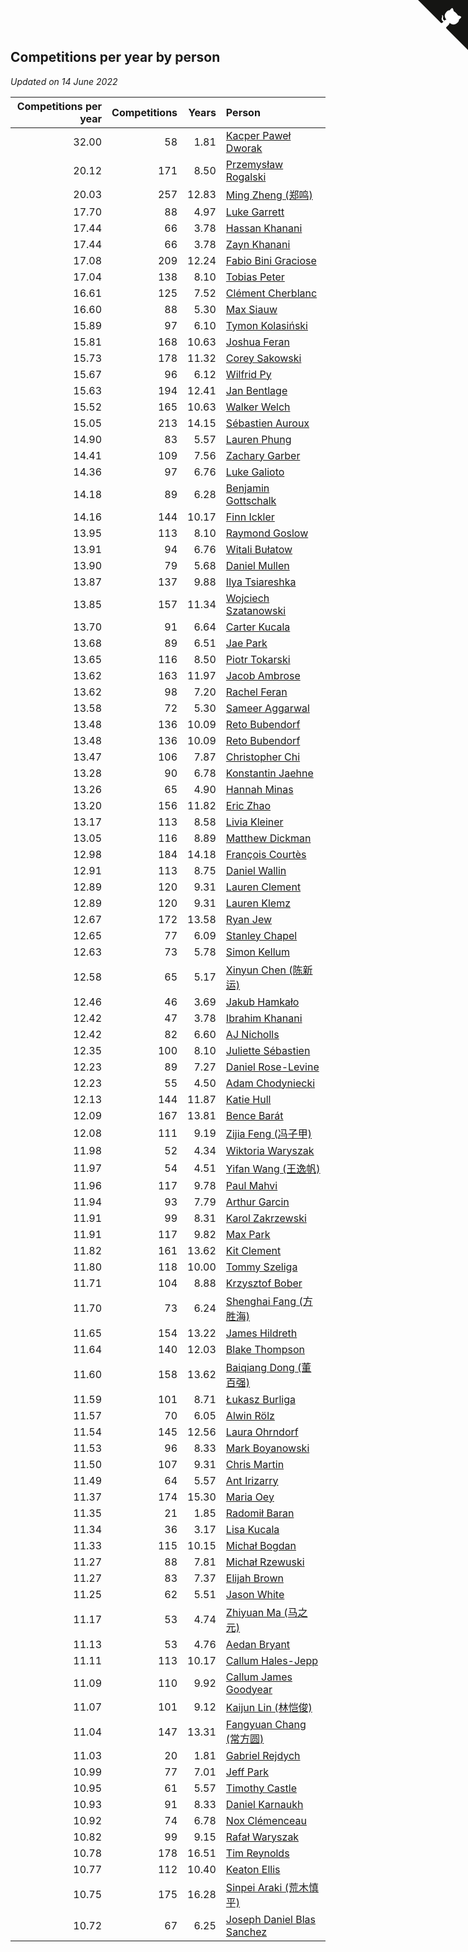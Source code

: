 ## Competitions per year by person

*Updated on 14 June 2022*

| Competitions per year | Competitions | Years | Person |
| ---: | ---: | ---: | :--- |
| 32.00 | 58 | 1.81 | [Kacper Paweł Dworak](https://www.worldcubeassociation.org/persons/2020DWOR01) |
| 20.12 | 171 | 8.50 | [Przemysław Rogalski](https://www.worldcubeassociation.org/persons/2013ROGA02) |
| 20.03 | 257 | 12.83 | [Ming Zheng (郑鸣)](https://www.worldcubeassociation.org/persons/2009ZHEN11) |
| 17.70 | 88 | 4.97 | [Luke Garrett](https://www.worldcubeassociation.org/persons/2017GARR05) |
| 17.44 | 66 | 3.78 | [Hassan Khanani](https://www.worldcubeassociation.org/persons/2018KHAN26) |
| 17.44 | 66 | 3.78 | [Zayn Khanani](https://www.worldcubeassociation.org/persons/2018KHAN28) |
| 17.08 | 209 | 12.24 | [Fabio Bini Graciose](https://www.worldcubeassociation.org/persons/2010GRAC02) |
| 17.04 | 138 | 8.10 | [Tobias Peter](https://www.worldcubeassociation.org/persons/2014PETE03) |
| 16.61 | 125 | 7.52 | [Clément Cherblanc](https://www.worldcubeassociation.org/persons/2014CHER05) |
| 16.60 | 88 | 5.30 | [Max Siauw](https://www.worldcubeassociation.org/persons/2017SIAU02) |
| 15.89 | 97 | 6.10 | [Tymon Kolasiński](https://www.worldcubeassociation.org/persons/2016KOLA02) |
| 15.81 | 168 | 10.63 | [Joshua Feran](https://www.worldcubeassociation.org/persons/2011FERA01) |
| 15.73 | 178 | 11.32 | [Corey Sakowski](https://www.worldcubeassociation.org/persons/2011SAKO01) |
| 15.67 | 96 | 6.12 | [Wilfrid Py](https://www.worldcubeassociation.org/persons/2016PYWI01) |
| 15.63 | 194 | 12.41 | [Jan Bentlage](https://www.worldcubeassociation.org/persons/2010BENT01) |
| 15.52 | 165 | 10.63 | [Walker Welch](https://www.worldcubeassociation.org/persons/2011WELC01) |
| 15.05 | 213 | 14.15 | [Sébastien Auroux](https://www.worldcubeassociation.org/persons/2008AURO01) |
| 14.90 | 83 | 5.57 | [Lauren Phung](https://www.worldcubeassociation.org/persons/2016PHUN02) |
| 14.41 | 109 | 7.56 | [Zachary Garber](https://www.worldcubeassociation.org/persons/2014GARB01) |
| 14.36 | 97 | 6.76 | [Luke Galioto](https://www.worldcubeassociation.org/persons/2015GALI02) |
| 14.18 | 89 | 6.28 | [Benjamin Gottschalk](https://www.worldcubeassociation.org/persons/2016GOTT01) |
| 14.16 | 144 | 10.17 | [Finn Ickler](https://www.worldcubeassociation.org/persons/2012ICKL01) |
| 13.95 | 113 | 8.10 | [Raymond Goslow](https://www.worldcubeassociation.org/persons/2014GOSL01) |
| 13.91 | 94 | 6.76 | [Witali Bułatow](https://www.worldcubeassociation.org/persons/2015BUAT01) |
| 13.90 | 79 | 5.68 | [Daniel Mullen](https://www.worldcubeassociation.org/persons/2016MULL04) |
| 13.87 | 137 | 9.88 | [Ilya Tsiareshka](https://www.worldcubeassociation.org/persons/2012TERE01) |
| 13.85 | 157 | 11.34 | [Wojciech Szatanowski](https://www.worldcubeassociation.org/persons/2011SZAT01) |
| 13.70 | 91 | 6.64 | [Carter Kucala](https://www.worldcubeassociation.org/persons/2015KUCA01) |
| 13.68 | 89 | 6.51 | [Jae Park](https://www.worldcubeassociation.org/persons/2015PARK24) |
| 13.65 | 116 | 8.50 | [Piotr Tokarski](https://www.worldcubeassociation.org/persons/2013TOKA01) |
| 13.62 | 163 | 11.97 | [Jacob Ambrose](https://www.worldcubeassociation.org/persons/2010AMBR01) |
| 13.62 | 98 | 7.20 | [Rachel Feran](https://www.worldcubeassociation.org/persons/2015FERA01) |
| 13.58 | 72 | 5.30 | [Sameer Aggarwal](https://www.worldcubeassociation.org/persons/2017AGGA01) |
| 13.48 | 136 | 10.09 | [Reto Bubendorf](https://www.worldcubeassociation.org/persons/2012BUBE01) |
| 13.48 | 136 | 10.09 | [Reto Bubendorf](https://www.worldcubeassociation.org/persons/2012BUBE01) |
| 13.47 | 106 | 7.87 | [Christopher Chi](https://www.worldcubeassociation.org/persons/2014CHIC01) |
| 13.28 | 90 | 6.78 | [Konstantin Jaehne](https://www.worldcubeassociation.org/persons/2015JAEH01) |
| 13.26 | 65 | 4.90 | [Hannah Minas](https://www.worldcubeassociation.org/persons/2017MINA04) |
| 13.20 | 156 | 11.82 | [Eric Zhao](https://www.worldcubeassociation.org/persons/2010ZHAO19) |
| 13.17 | 113 | 8.58 | [Livia Kleiner](https://www.worldcubeassociation.org/persons/2013KLEI03) |
| 13.05 | 116 | 8.89 | [Matthew Dickman](https://www.worldcubeassociation.org/persons/2013DICK01) |
| 12.98 | 184 | 14.18 | [François Courtès](https://www.worldcubeassociation.org/persons/2008COUR01) |
| 12.91 | 113 | 8.75 | [Daniel Wallin](https://www.worldcubeassociation.org/persons/2013WALL03) |
| 12.89 | 120 | 9.31 | [Lauren Clement](https://www.worldcubeassociation.org/persons/2013KLEM01) |
| 12.89 | 120 | 9.31 | [Lauren Klemz](https://www.worldcubeassociation.org/persons/2013KLEM01) |
| 12.67 | 172 | 13.58 | [Ryan Jew](https://www.worldcubeassociation.org/persons/2008JEWR01) |
| 12.65 | 77 | 6.09 | [Stanley Chapel](https://www.worldcubeassociation.org/persons/2016CHAP04) |
| 12.63 | 73 | 5.78 | [Simon Kellum](https://www.worldcubeassociation.org/persons/2016KELL12) |
| 12.58 | 65 | 5.17 | [Xinyun Chen (陈新运)](https://www.worldcubeassociation.org/persons/2017CHEN36) |
| 12.46 | 46 | 3.69 | [Jakub Hamkało](https://www.worldcubeassociation.org/persons/2018HAMK01) |
| 12.42 | 47 | 3.78 | [Ibrahim Khanani](https://www.worldcubeassociation.org/persons/2018KHAN27) |
| 12.42 | 82 | 6.60 | [AJ Nicholls](https://www.worldcubeassociation.org/persons/2015NICH04) |
| 12.35 | 100 | 8.10 | [Juliette Sébastien](https://www.worldcubeassociation.org/persons/2014SEBA01) |
| 12.23 | 89 | 7.27 | [Daniel Rose-Levine](https://www.worldcubeassociation.org/persons/2015ROSE01) |
| 12.23 | 55 | 4.50 | [Adam Chodyniecki](https://www.worldcubeassociation.org/persons/2017CHOD02) |
| 12.13 | 144 | 11.87 | [Katie Hull](https://www.worldcubeassociation.org/persons/2010HULL01) |
| 12.09 | 167 | 13.81 | [Bence Barát](https://www.worldcubeassociation.org/persons/2008BARA01) |
| 12.08 | 111 | 9.19 | [Zijia Feng (冯子甲)](https://www.worldcubeassociation.org/persons/2013FENG02) |
| 11.98 | 52 | 4.34 | [Wiktoria Waryszak](https://www.worldcubeassociation.org/persons/2018WARY01) |
| 11.97 | 54 | 4.51 | [Yifan Wang (王逸帆)](https://www.worldcubeassociation.org/persons/2017WANY29) |
| 11.96 | 117 | 9.78 | [Paul Mahvi](https://www.worldcubeassociation.org/persons/2012MAHV01) |
| 11.94 | 93 | 7.79 | [Arthur Garcin](https://www.worldcubeassociation.org/persons/2014GARC27) |
| 11.91 | 99 | 8.31 | [Karol Zakrzewski](https://www.worldcubeassociation.org/persons/2014ZAKR01) |
| 11.91 | 117 | 9.82 | [Max Park](https://www.worldcubeassociation.org/persons/2012PARK03) |
| 11.82 | 161 | 13.62 | [Kit Clement](https://www.worldcubeassociation.org/persons/2008CLEM01) |
| 11.80 | 118 | 10.00 | [Tommy Szeliga](https://www.worldcubeassociation.org/persons/2012SZEL01) |
| 11.71 | 104 | 8.88 | [Krzysztof Bober](https://www.worldcubeassociation.org/persons/2013BOBE01) |
| 11.70 | 73 | 6.24 | [Shenghai Fang (方胜海)](https://www.worldcubeassociation.org/persons/2016FANG01) |
| 11.65 | 154 | 13.22 | [James Hildreth](https://www.worldcubeassociation.org/persons/2009HILD01) |
| 11.64 | 140 | 12.03 | [Blake Thompson](https://www.worldcubeassociation.org/persons/2010THOM03) |
| 11.60 | 158 | 13.62 | [Baiqiang Dong (董百强)](https://www.worldcubeassociation.org/persons/2008DONG06) |
| 11.59 | 101 | 8.71 | [Łukasz Burliga](https://www.worldcubeassociation.org/persons/2013BURL01) |
| 11.57 | 70 | 6.05 | [Alwin Rölz](https://www.worldcubeassociation.org/persons/2016ROLZ01) |
| 11.54 | 145 | 12.56 | [Laura Ohrndorf](https://www.worldcubeassociation.org/persons/2009OHRN01) |
| 11.53 | 96 | 8.33 | [Mark Boyanowski](https://www.worldcubeassociation.org/persons/2014BOYA01) |
| 11.50 | 107 | 9.31 | [Chris Martin](https://www.worldcubeassociation.org/persons/2013MART03) |
| 11.49 | 64 | 5.57 | [Ant Irizarry](https://www.worldcubeassociation.org/persons/2016IRIZ02) |
| 11.37 | 174 | 15.30 | [Maria Oey](https://www.worldcubeassociation.org/persons/2007OEYM01) |
| 11.35 | 21 | 1.85 | [Radomił Baran](https://www.worldcubeassociation.org/persons/2020BARA02) |
| 11.34 | 36 | 3.17 | [Lisa Kucala](https://www.worldcubeassociation.org/persons/2019KUCA01) |
| 11.33 | 115 | 10.15 | [Michał Bogdan](https://www.worldcubeassociation.org/persons/2012BOGD01) |
| 11.27 | 88 | 7.81 | [Michał Rzewuski](https://www.worldcubeassociation.org/persons/2014RZEW01) |
| 11.27 | 83 | 7.37 | [Elijah Brown](https://www.worldcubeassociation.org/persons/2015BROW03) |
| 11.25 | 62 | 5.51 | [Jason White](https://www.worldcubeassociation.org/persons/2016WHIT16) |
| 11.17 | 53 | 4.74 | [Zhiyuan Ma (马之元)](https://www.worldcubeassociation.org/persons/2017MAZH04) |
| 11.13 | 53 | 4.76 | [Aedan Bryant](https://www.worldcubeassociation.org/persons/2017BRYA06) |
| 11.11 | 113 | 10.17 | [Callum Hales-Jepp](https://www.worldcubeassociation.org/persons/2012HALE01) |
| 11.09 | 110 | 9.92 | [Callum James Goodyear](https://www.worldcubeassociation.org/persons/2012GOOD02) |
| 11.07 | 101 | 9.12 | [Kaijun Lin (林恺俊)](https://www.worldcubeassociation.org/persons/2013LINK01) |
| 11.04 | 147 | 13.31 | [Fangyuan Chang (常方圆)](https://www.worldcubeassociation.org/persons/2009CHAN04) |
| 11.03 | 20 | 1.81 | [Gabriel Rejdych](https://www.worldcubeassociation.org/persons/2020REJD01) |
| 10.99 | 77 | 7.01 | [Jeff Park](https://www.worldcubeassociation.org/persons/2015PARK08) |
| 10.95 | 61 | 5.57 | [Timothy Castle](https://www.worldcubeassociation.org/persons/2016CAST48) |
| 10.93 | 91 | 8.33 | [Daniel Karnaukh](https://www.worldcubeassociation.org/persons/2014KARN02) |
| 10.92 | 74 | 6.78 | [Nox Clémenceau](https://www.worldcubeassociation.org/persons/2015CLEM03) |
| 10.82 | 99 | 9.15 | [Rafał Waryszak](https://www.worldcubeassociation.org/persons/2013WARY01) |
| 10.78 | 178 | 16.51 | [Tim Reynolds](https://www.worldcubeassociation.org/persons/2005REYN01) |
| 10.77 | 112 | 10.40 | [Keaton Ellis](https://www.worldcubeassociation.org/persons/2012ELLI01) |
| 10.75 | 175 | 16.28 | [Sinpei Araki (荒木慎平)](https://www.worldcubeassociation.org/persons/2006ARAK01) |
| 10.72 | 67 | 6.25 | [Joseph Daniel Blas Sanchez](https://www.worldcubeassociation.org/persons/2016SANC08) |


<a href="https://github.com/JustinTimeCuber/wca_statistics" class="github-corner" aria-label="View source on Github"><svg width="80" height="80" viewBox="0 0 250 250" style="fill:#151513; color:#fff; position: absolute; top: 0; border: 0; right: 0;" aria-hidden="true"><path d="M0,0 L115,115 L130,115 L142,142 L250,250 L250,0 Z"></path><path d="M128.3,109.0 C113.8,99.7 119.0,89.6 119.0,89.6 C122.0,82.7 120.5,78.6 120.5,78.6 C119.2,72.0 123.4,76.3 123.4,76.3 C127.3,80.9 125.5,87.3 125.5,87.3 C122.9,97.6 130.6,101.9 134.4,103.2" fill="currentColor" style="transform-origin: 130px 106px;" class="octo-arm"></path><path d="M115.0,115.0 C114.9,115.1 118.7,116.5 119.8,115.4 L133.7,101.6 C136.9,99.2 139.9,98.4 142.2,98.6 C133.8,88.0 127.5,74.4 143.8,58.0 C148.5,53.4 154.0,51.2 159.7,51.0 C160.3,49.4 163.2,43.6 171.4,40.1 C171.4,40.1 176.1,42.5 178.8,56.2 C183.1,58.6 187.2,61.8 190.9,65.4 C194.5,69.0 197.7,73.2 200.1,77.6 C213.8,80.2 216.3,84.9 216.3,84.9 C212.7,93.1 206.9,96.0 205.4,96.6 C205.1,102.4 203.0,107.8 198.3,112.5 C181.9,128.9 168.3,122.5 157.7,114.1 C157.9,116.9 156.7,120.9 152.7,124.9 L141.0,136.5 C139.8,137.7 141.6,141.9 141.8,141.8 Z" fill="currentColor" class="octo-body"></path></svg></a><style>.github-corner:hover .octo-arm{animation:octocat-wave 560ms ease-in-out}@keyframes octocat-wave{0%,100%{transform:rotate(0)}20%,60%{transform:rotate(-25deg)}40%,80%{transform:rotate(10deg)}}@media (max-width:500px){.github-corner:hover .octo-arm{animation:none}.github-corner .octo-arm{animation:octocat-wave 560ms ease-in-out}}</style>

